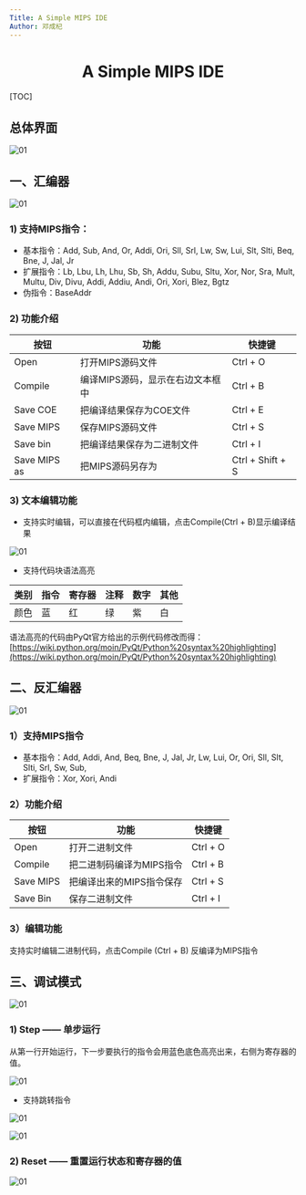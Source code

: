 ```yaml
---
Title: A Simple MIPS IDE
Author: 邓成杞
---
```



# <center> A Simple MIPS IDE </center>

[TOC]

## 总体界面

![01](D:\course\ComputerOrganization\MIPS\01.png)

## 一、汇编器

![01](D:\course\ComputerOrganization\MIPS\03.png)

### 1) 支持MIPS指令：

- 基本指令：Add, Sub, And, Or, Addi, Ori, Sll, Srl, Lw, Sw, Lui, Slt, Slti, Beq, Bne, J, Jal, Jr
- 扩展指令：Lb, Lbu, Lh, Lhu, Sb, Sh, Addu, Subu, Sltu, Xor, Nor, Sra, Mult, Multu, Div, Divu, Addi, Addiu, Andi, Ori, Xori, Blez, Bgtz
- 伪指令：BaseAddr

### 2) 功能介绍

| 按钮           | 功能                 | 快捷键              |
| ------------ | ------------------ | ---------------- |
| Open         | 打开MIPS源码文件         | Ctrl + O         |
| Compile      | 编译MIPS源码，显示在右边文本框中 | Ctrl + B         |
| Save COE     | 把编译结果保存为COE文件      | Ctrl + E         |
| Save MIPS    | 保存MIPS源码文件         | Ctrl + S         |
| Save bin     | 把编译结果保存为二进制文件      | Ctrl + I         |
| Save MIPS as | 把MIPS源码另存为         | Ctrl + Shift + S |

### 3) 文本编辑功能

- 支持实时编辑，可以直接在代码框内编辑，点击Compile(Ctrl + B)显示编译结果

![01](D:\course\ComputerOrganization\MIPS\04.png)

-  支持代码块语法高亮

| 类别   | 指令   | 寄存器  | 注释   | 数字   | 其他   |
| ---- | ---- | ---- | ---- | ---- | ---- |
| 颜色   | 蓝    | 红    | 绿    | 紫    | 白    |

语法高亮的代码由PyQt官方给出的示例代码修改而得：[https://wiki.python.org/moin/PyQt/Python%20syntax%20highlighting](https://wiki.python.org/moin/PyQt/Python%20syntax%20highlighting)

## 二、反汇编器

![01](D:\course\ComputerOrganization\MIPS\05.png)

### 1）支持MIPS指令

- 基本指令：Add, Addi, And, Beq, Bne, J, Jal, Jr, Lw, Lui, Or, Ori, Sll, Slt, Slti, Srl, Sw, Sub,
- 扩展指令：Xor, Xori, Andi

### 2）功能介绍

| 按钮        | 功能             | 快捷键      |
| --------- | -------------- | -------- |
| Open      | 打开二进制文件        | Ctrl + O |
| Compile   | 把二进制码编译为MIPS指令 | Ctrl + B |
| Save MIPS | 把编译出来的MIPS指令保存 | Ctrl + S |
| Save Bin  | 保存二进制文件        | Ctrl + I |

### 3）编辑功能

支持实时编辑二进制代码，点击Compile (Ctrl + B) 反编译为MIPS指令

##  三、调试模式

![01](D:\course\ComputerOrganization\MIPS\06.png)

### 1) Step —— 单步运行
  从第一行开始运行，下一步要执行的指令会用蓝色底色高亮出来，右侧为寄存器的值。

![01](D:\course\ComputerOrganization\MIPS\07.png)

- 支持跳转指令

![01](D:\course\ComputerOrganization\MIPS\08.png)

![01](D:\course\ComputerOrganization\MIPS\09.png)

### 2) Reset —— 重置运行状态和寄存器的值

![01](D:\course\ComputerOrganization\MIPS\10.png)

